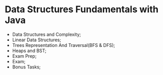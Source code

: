# Data Structures Fundamentals with Java

* Data Structures and Complexity;
* Linear Data Structures;
* Trees Representation And Traversal(BFS & DFS);
* Heaps and BST;
* Exam Prep;
* Exam;
* Bonus Tasks;
